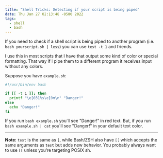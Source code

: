 ```yaml
---
title: "Shell Tricks: Detecting if your script is being piped"
date: Thu Jan 27 02:13:48 -0500 2022
tags:
  - shell
  - bash
---
```


If you need to check if a shell script is being piped to another program (i.e.
`bash yourscript.sh | less`) you can use `test -t 1` and friends.

I use this in most scripts that I have that output some kind of color or
special formatting. That way if I pipe them to a different program it receives
input without any colors.

Suppose you have `example.sh`:

```bash
#!/usr/bin/env bash

if [[ -t 1 ]]; then
  printf "\e[031%s\e[0m\n" "Danger!"
else
  echo "Danger!"
fi
```

If you run `bash example.sh` you'll see "Danger!" in red text. But, if you run
`bash example.sh | cat` you'll see "Danger!" in your default text color.

---

**Note:** `test` is the same as `[`, while Bash/ZSH also have `[[` which accepts
    the same arguments as `test` but adds new behavior. You probably always
    want to use `[[` unless you're targeting POSIX sh.
